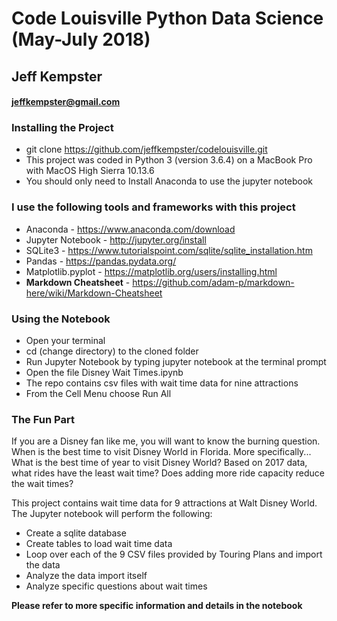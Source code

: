 # Code Louisville Python Data Science (May-July 2018)
## Jeff Kempster
#### jeffkempster@gmail.com

### Installing the Project
- git clone https://github.com/jeffkempster/codelouisville.git 
- This project was coded in Python 3 (version 3.6.4) on a MacBook Pro with MacOS High Sierra 10.13.6
- You should only need to Install Anaconda to use the jupyter notebook

### I use the following tools and frameworks with this project
- Anaconda - https://www.anaconda.com/download
- Jupyter Notebook - http://jupyter.org/install
- SQLite3 - https://www.tutorialspoint.com/sqlite/sqlite_installation.htm
- Pandas - https://pandas.pydata.org/
- Matplotlib.pyplot - https://matplotlib.org/users/installing.html
- **Markdown Cheatsheet** - https://github.com/adam-p/markdown-here/wiki/Markdown-Cheatsheet

### Using the Notebook
- Open your terminal
- cd (change directory) to the cloned folder
- Run Jupyter Notebook by typing jupyter notebook at the terminal prompt
- Open the file Disney Wait Times.ipynb
- The repo contains csv files with wait time data for nine attractions
- From the Cell Menu choose Run All

### The Fun Part
If you are a Disney fan like me, you will want to know the burning question.  When is the best time to visit Disney World in Florida.  More specifically... What is the best time of year to visit Disney World? Based on 2017 data, what rides have the least wait time?  Does adding more ride capacity reduce the wait times?

This project contains wait time data for 9 attractions at Walt Disney World.  The Jupyter notebook will perform the following:
- Create a sqlite database
- Create tables to load wait time data
- Loop over each of the 9 CSV files provided by Touring Plans and import the data
- Analyze the data import itself
- Analyze specific questions about wait times

**Please refer to more specific information and details in the notebook**
